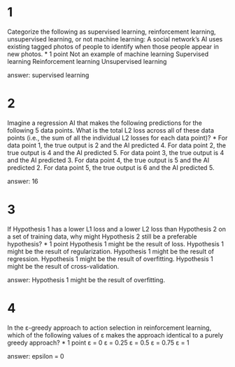 # 1
Categorize the following as supervised learning, reinforcement learning, unsupervised learning, or not machine learning: A social network’s AI uses existing tagged photos of people to identify when those people appear in new photos. *
1 point
Not an example of machine learning
Supervised learning
Reinforcement learning
Unsupervised learning

answer: supervised learning

# 2
Imagine a regression AI that makes the following predictions for the following 5 data points. What is the total L2 loss across all of these data points (i.e., the sum of all the individual L2 losses for each data point)? *
For data point 1, the true output is 2 and the AI predicted 4. For data point 2, the true output is 4 and the AI predicted 5. For data point 3, the true output is 4 and the AI predicted 3. For data point 4, the true output is 5 and the AI predicted 2. For data point 5, the true output is 6 and the AI predicted 5.

answer: 16

# 3
If Hypothesis 1 has a lower L1 loss and a lower L2 loss than Hypothesis 2 on a set of training data, why might Hypothesis 2 still be a preferable hypothesis? *
1 point
Hypothesis 1 might be the result of loss.
Hypothesis 1 might be the result of regularization.
Hypothesis 1 might be the result of regression.
Hypothesis 1 might be the result of overfitting.
Hypothesis 1 might be the result of cross-validation.

answer: Hypothesis 1 might be the result of overfitting.

# 4
In the ε-greedy approach to action selection in reinforcement learning, which of the following values of ε makes the approach identical to a purely greedy approach? *
1 point
ε = 0
ε = 0.25
ε = 0.5
ε = 0.75
ε = 1

answer: epsilon = 0
